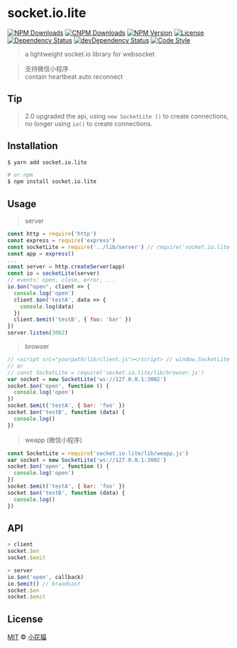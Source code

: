 # socket.io.lite
<!-- [![Build Status][travis-image]][travis-url] -->
[![NPM Downloads][downloads-image]][downloads-url]
[![CNPM Downloads][downloads-image-cnpm]][downloads-url-c]
[![NPM Version][version-image]][version-url]
[![License][license-image]][license-url]
[![Dependency Status][dependency-image]][dependency-url]
[![devDependency Status][devdependency-image]][devdependency-url]
[![Code Style][style-image]][style-url]


> a lightweight socket.io library for websocket

> 支持微信小程序  
> contain heartbeat
> auto reconnect

## Tip
> 2.0 upgraded the api, using `new SocketLite ()` to create connections, no longer using `io()` to create connections.

## Installation

```bash
$ yarn add socket.io.lite

# or npm
$ npm install socket.io.lite
```

## Usage

> server

```js
const http = require('http')
const express = require('express')
const socketLite = require('../lib/server') // require('socket.io.lite')
const app = express()
...
const server = http.createServer(app)
const io = socketLite(server)
// events: open, close, error, ...
io.$on("open", client => {
  console.log('open')
  client.$on('testA', data => {
    console.log(data)
  })
  client.$emit('testB', { foo: 'bar' })
})
server.listen(3002)
```

> browser

```js
// <script src="yourpath/lib/client.js"></script> // window.SocketLite
// or
// const SocketLite = require('socket.io.lite/lib/browser.js')
var socket = new SocketLite('ws://127.0.0.1:3002')
socket.$on('open', function () {
  console.log('open')
})
socket.$emit('testA', { bar: 'foo' })
socket.$on('testB', function (data) {
  console.log()
})
```

> weapp (微信小程序)

```js
const SocketLite = require('socket.io.lite/lib/weapp.js')
var socket = new SocketLite('ws://127.0.0.1:3002')
socket.$on('open', function () {
  console.log('open')
})
socket.$emit('testA', { bar: 'foo' })
socket.$on('testB', function (data) {
  console.log()
})
```

## API

```js
> client
socket.$on
socket.$emit

> server
io.$on('open', callback)
io.$emit() // braodcast
socket.$on
socket.$emit
```

## License

[MIT](LICENSE) &copy; [小花猫](https://xiaohuamiao.cn)

[downloads-image]: https://img.shields.io/npm/dm/socket.io.lite.svg
[downloads-image-cnpm]: https://xiaohuamiao.huamao110.now.sh/badge/d/socket.io.lite.svg
[downloads-url]: https://npmjs.org/package/socket.io.lite
[downloads-url-c]: https://npm.taobao.org/package/socket.io.lite
[version-image]: https://img.shields.io/npm/v/socket.io.lite.svg
[version-url]: https://npmjs.org/package/socket.io.lite
[license-image]: https://img.shields.io/github/license/xiaohuamiao/socket.io.lite.svg
[license-url]: https://github.com/xiaohuamiao/socket.io.lite/blob/master/LICENSE
[dependency-image]: https://img.shields.io/david/xiaohuamiao/socket.io.lite.svg
[dependency-url]: https://david-dm.org/xiaohuamiao/socket.io.lite
[devdependency-image]: https://img.shields.io/david/dev/xiaohuamiao/socket.io.lite.svg
[devdependency-url]: https://david-dm.org/xiaohuamiao/socket.io.lite?type=dev
[style-image]: https://img.shields.io/badge/code_style-standard-brightgreen.svg
[style-url]: http://standardjs.com
